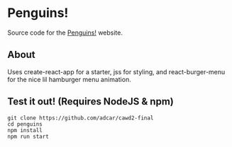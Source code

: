 # Penguins!

Source code for the [Penguins!](https://penguins.acardosi.dev/) website.


## About

Uses create-react-app for a starter, jss for styling, and react-burger-menu for the nice lil hamburger menu animation.

## Test it out! (Requires NodeJS & npm)

```
git clone https://github.com/adcar/cawd2-final
cd penguins
npm install
npm run start
```
